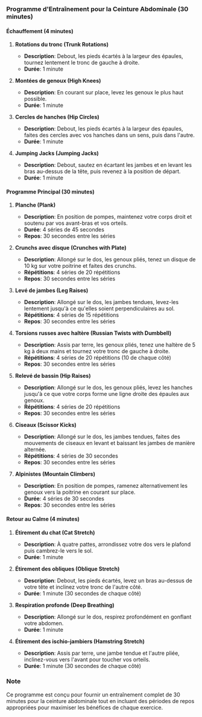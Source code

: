 ### Programme d'Entraînement pour la Ceinture Abdominale (30 minutes)

#### Échauffement (4 minutes)
1. **Rotations du tronc (Trunk Rotations)**
   - **Description**: Debout, les pieds écartés à la largeur des épaules, tournez lentement le tronc de gauche à droite.
   - **Durée**: 1 minute

2. **Montées de genoux (High Knees)**
   - **Description**: En courant sur place, levez les genoux le plus haut possible.
   - **Durée**: 1 minute

3. **Cercles de hanches (Hip Circles)**
   - **Description**: Debout, les pieds écartés à la largeur des épaules, faites des cercles avec vos hanches dans un sens, puis dans l'autre.
   - **Durée**: 1 minute

4. **Jumping Jacks (Jumping Jacks)**
   - **Description**: Debout, sautez en écartant les jambes et en levant les bras au-dessus de la tête, puis revenez à la position de départ.
   - **Durée**: 1 minute

#### Programme Principal (30 minutes)
1. **Planche (Plank)**
   - **Description**: En position de pompes, maintenez votre corps droit et soutenu par vos avant-bras et vos orteils.
   - **Durée**: 4 séries de 45 secondes
   - **Repos**: 30 secondes entre les séries

2. **Crunchs avec disque (Crunches with Plate)**
   - **Description**: Allongé sur le dos, les genoux pliés, tenez un disque de 10 kg sur votre poitrine et faites des crunchs.
   - **Répétitions**: 4 séries de 20 répétitions
   - **Repos**: 30 secondes entre les séries

3. **Levé de jambes (Leg Raises)**
   - **Description**: Allongé sur le dos, les jambes tendues, levez-les lentement jusqu'à ce qu'elles soient perpendiculaires au sol.
   - **Répétitions**: 4 séries de 15 répétitions
   - **Repos**: 30 secondes entre les séries

4. **Torsions russes avec haltère (Russian Twists with Dumbbell)**
   - **Description**: Assis par terre, les genoux pliés, tenez une haltère de 5 kg à deux mains et tournez votre tronc de gauche à droite.
   - **Répétitions**: 4 séries de 20 répétitions (10 de chaque côté)
   - **Repos**: 30 secondes entre les séries

5. **Relevé de bassin (Hip Raises)**
   - **Description**: Allongé sur le dos, les genoux pliés, levez les hanches jusqu'à ce que votre corps forme une ligne droite des épaules aux genoux.
   - **Répétitions**: 4 séries de 20 répétitions
   - **Repos**: 30 secondes entre les séries

6. **Ciseaux (Scissor Kicks)**
   - **Description**: Allongé sur le dos, les jambes tendues, faites des mouvements de ciseaux en levant et baissant les jambes de manière alternée.
   - **Répétitions**: 4 séries de 30 secondes
   - **Repos**: 30 secondes entre les séries

7. **Alpinistes (Mountain Climbers)**
   - **Description**: En position de pompes, ramenez alternativement les genoux vers la poitrine en courant sur place.
   - **Durée**: 4 séries de 30 secondes
   - **Repos**: 30 secondes entre les séries

#### Retour au Calme (4 minutes)
1. **Étirement du chat (Cat Stretch)**
   - **Description**: À quatre pattes, arrondissez votre dos vers le plafond puis cambrez-le vers le sol.
   - **Durée**: 1 minute

2. **Étirement des obliques (Oblique Stretch)**
   - **Description**: Debout, les pieds écartés, levez un bras au-dessus de votre tête et inclinez votre tronc de l'autre côté.
   - **Durée**: 1 minute (30 secondes de chaque côté)

3. **Respiration profonde (Deep Breathing)**
   - **Description**: Allongé sur le dos, respirez profondément en gonflant votre abdomen.
   - **Durée**: 1 minute

4. **Étirement des ischio-jambiers (Hamstring Stretch)**
   - **Description**: Assis par terre, une jambe tendue et l'autre pliée, inclinez-vous vers l'avant pour toucher vos orteils.
   - **Durée**: 1 minute (30 secondes de chaque côté)

### Note
Ce programme est conçu pour fournir un entraînement complet de 30 minutes pour la ceinture abdominale tout en incluant des périodes de repos appropriées pour maximiser les bénéfices de chaque exercice.